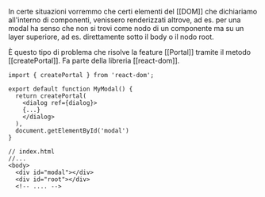 In certe situazioni vorremmo che certi elementi del [[DOM]] che dichiariamo all'interno di componenti, venissero renderizzati altrove, ad es. per una modal ha senso che non si trovi come nodo di un componente ma su un layer superiore, ad es. direttamente sotto il body o il nodo root.

È questo tipo di problema che risolve la feature [[Portal]] tramite il metodo [[createPortal]]. Fa parte della libreria [[react-dom]].

```tsx
import { createPortal } from 'react-dom';

export default function MyModal() {
  return createPortal(
    <dialog ref={dialog}>
	{...}
	</dialog>
  ),
  document.getElementById('modal')
}

// index.html
//...
<body>
  <div id="modal"></div>
  <div id="root"></div>
  <!-- .... -->
```
